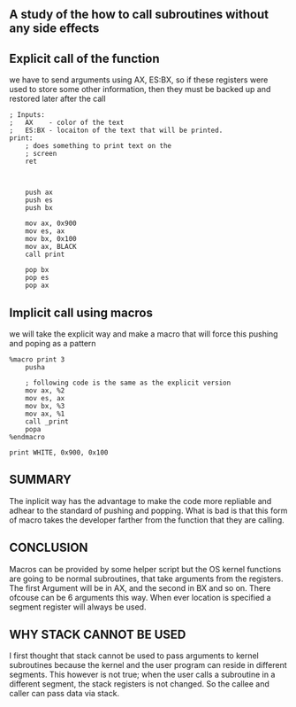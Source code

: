 ## A study of the how to call subroutines without any side effects

Explicit call of the function
----------
we have to send arguments using AX, ES:BX, 
so if these registers were used to store some
other information, then they must be backed up 
and restored later after the call

```
; Inputs:
;	AX    - color of the text
; 	ES:BX - locaiton of the text that will be printed.
print:
	; does something to print text on the 
	; screen
	ret



	push ax
	push es
	push bx

	mov ax, 0x900
	mov es, ax
	mov bx, 0x100
	mov ax, BLACK
	call print

	pop bx
	pop es
	pop ax
```

Implicit call using macros
----------
we will take the explicit way and make a macro
that will force this pushing and poping as a pattern

```
%macro print 3
	pusha
	
	; following code is the same as the explicit version
	mov ax, %2
	mov es, ax
	mov bx, %3
	mov ax, %1
	call _print
	popa	
%endmacro

print WHITE, 0x900, 0x100
```
SUMMARY
--------
The inplicit way has the advantage to make the code more repliable and adhear
to the standard of pushing and popping.
What is bad is that this form of macro takes the developer farther from the
function that they are calling. 

CONCLUSION
----------
Macros can be provided by some helper script
but the OS kernel functions are going to be normal subroutines, that take
arguments from the registers. The first Argument will be in AX, and the second
in BX and so on. There ofcouse can be 6 arguments this way. When ever location
is specified a segment register will always be used.

WHY STACK CANNOT BE USED
------------------------
I first thought that stack cannot be used to pass arguments to kernel 
subroutines because the kernel and the user program can reside in different 
segments. This however is not true; when the user calls a subroutine in a
different segment, the stack registers is not changed. So the callee and caller
can pass data via stack.

